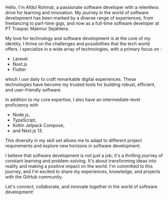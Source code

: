Hello, I'm Afdul Rohmat, a passionate software developer with a relentless drive for learning and innovation. My journey in the world of software development has been marked by a diverse range of experiences, from freelancing to part-time gigs, and now as a full-time software developer at PT Traspac Makmur Sejahtera.

My love for technology and software development is at the core of my identity. I thrive on the challenges and possibilities that the tech world offers. I specialize in a wide array of technologies, with a primary focus on :
- Laravel
- Nuxt.js 
- Flutter

which I use daily to craft remarkable digital experiences. These technologies have become my trusted tools for building robust, efficient, and user-friendly software.

In addition to my core expertise, I also have an intermediate-level proficiency with 
- Node.js,
- TypeScript,
- Kotlin Jetpack Compose,
- and Next.js 13.

This diversity in my skill set allows me to adapt to different project requirements and explore new horizons in software development.

I believe that software development is not just a job; it's a thrilling journey of constant learning and problem-solving. It's about transforming ideas into reality and making a positive impact on the world. I'm committed to this journey, and I'm excited to share my experiences, knowledge, and projects with the GitHub community.

Let's connect, collaborate, and innovate together in the world of software development!


<!---
AfdulRohmat/AfdulRohmat is a ✨ special ✨ repository because its `README.md` (this file) appears on your GitHub profile.
You can click the Preview link to take a look at your changes.
--->
